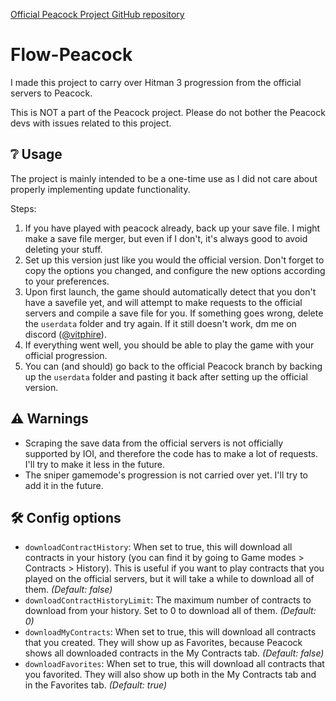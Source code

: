 [Official Peacock Project GitHub repository](https://github.com/thepeacockproject/Peacock)

# Flow-Peacock
I made this project to carry over Hitman 3 progression from the official servers to Peacock.

This is NOT a part of the Peacock project. Please do not bother the Peacock devs with issues related to this project.

## ❔ Usage
The project is mainly intended to be a one-time use as I did not care about properly implementing update functionality.

Steps:
1. If you have played with peacock already, back up your save file. I might make a save file merger, but even if I don't, it's always good to avoid deleting your stuff.
2. Set up this version just like you would the official version. Don't forget to copy the options you changed, and configure the new options according to your preferences.
3. Upon first launch, the game should automatically detect that you don't have a savefile yet, and will attempt to make requests to the official servers and compile a save file for you. If something goes wrong, delete the `userdata` folder and try again. If it still doesn't work, dm me on discord ([@vitphire](https://discord.com/users/483930002405195776)).
4. If everything went well, you should be able to play the game with your official progression.
5. You can (and should) go back to the official Peacock branch by backing up the `userdata` folder and pasting it back after setting up the official version.

## ⚠ Warnings
- Scraping the save data from the official servers is not officially supported by IOI, and therefore the code has to make a lot of requests. I'll try to make it less in the future.
- The sniper gamemode's progression is not carried over yet. I'll try to add it in the future.

## 🛠 Config options
- `downloadContractHistory`: When set to true, this will download all contracts in your history (you can find it by going to Game modes > Contracts > History). This is useful if you want to play contracts that you played on the official servers, but it will take a while to download all of them.
_(Default: false)_
- `downloadContractHistoryLimit`: The maximum number of contracts to download from your history. Set to 0 to download all of them.
_(Default: 0)_
- `downloadMyContracts`: When set to true, this will download all contracts that you created. They will show up as Favorites, because Peacock shows all downloaded contracts in the My Contracts tab.
_(Default: false)_
- `downloadFavorites`: When set to true, this will download all contracts that you favorited. They will also show up both in the My Contracts tab and in the Favorites tab.
_(Default: true)_